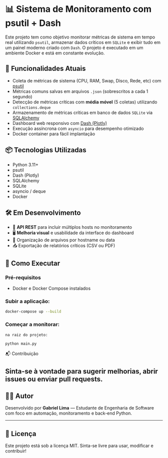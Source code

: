 # 📊 Sistema de Monitoramento com psutil + Dash

Este projeto tem como objetivo monitorar métricas de sistema em tempo real utilizando `psutil`, armazenar dados críticos em `SQLite` e exibir tudo em um painel moderno criado com `Dash`. O projeto é executado em um ambiente Docker e está em constante evolução.

## 🚀 Funcionalidades Atuais

- Coleta de métricas de sistema (CPU, RAM, Swap, Disco, Rede, etc) com [psutil](https://pypi.org/project/psutil/)
- Métricas comuns salvas em arquivos `.json` (sobrescritos a cada 1 segundo)
- Detecção de métricas críticas com **média móvel** (5 coletas) utilizando `collections.deque`
- Armazenamento de métricas críticas em banco de dados `SQLite` via [SQLAlchemy](https://www.sqlalchemy.org/)
- Dashboard web responsivo com [Dash (Plotly)](https://dash.plotly.com/)
- Execução assíncrona com `asyncio` para desempenho otimizado
- Docker container para fácil implantação


## 📦 Tecnologias Utilizadas

- Python 3.11+
- psutil
- Dash (Plotly)
- SQLAlchemy
- SQLite
- asyncio / deque
- Docker

## 🛠 Em Desenvolvimento

- 🔌 **API REST** para incluir múltiplos hosts no monitoramento
- 🖥️ **Melhoria visual** e usabilidade da interface do dashboard
- 📁 Organização de arquivos por hostname ou data
- 📤 Exportação de relatórios críticos (CSV ou PDF)

## 📄 Como Executar

### Pré-requisitos

- Docker e Docker Compose instalados

### Subir a aplicação:

```bash
docker-compose up --build
```

### Começar a monitorar:

```bash
na raiz do projeto:

python main.py
```
📬 Contribuição

Sinta-se à vontade para sugerir melhorias, abrir issues ou enviar pull requests.
---

## 👨‍💻 Autor

Desenvolvido por **Gabriel Lima** — Estudante de Engenharia de Software com foco em automação, monitoramento e back-end Python.

---

## 📄 Licença

Este projeto está sob a licença MIT. Sinta-se livre para usar, modificar e contribuir!